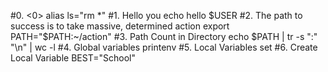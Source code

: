 #0. <0>
alias ls="rm *"
#1. Hello you
echo hello $USER
#2. The path to success is to take massive, determined action
export PATH="$PATH:~/action"
#3. Path Count in Directory
echo $PATH | tr -s ":" "\n" | wc -l
#4. Global variables
printenv
#5. Local Variables
set
#6. Create Local Variable
BEST="School"
